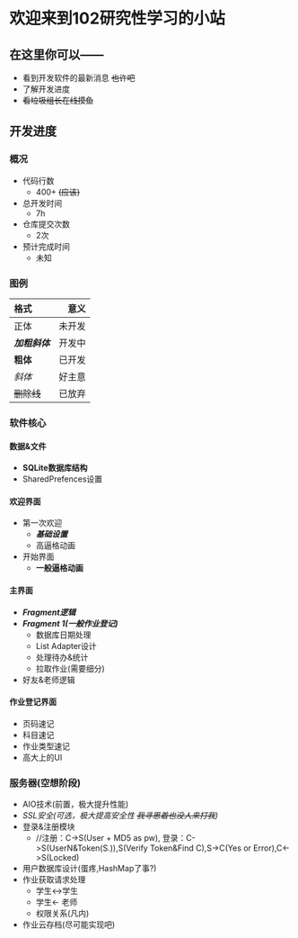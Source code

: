 # 欢迎来到102研究性学习的小站
## 在这里你可以——
+ 看到开发软件的最新消息 ~~也许吧~~
+ 了解开发进度
+ ~~看垃圾组长在线摸鱼~~

## 开发进度 

### 概况
+ 代码行数
  + 400+ ~~(应该)~~
+ 总开发时间
  + 7h
+ 仓库提交次数
  + 2次
+ 预计完成时间
  + 未知

### 图例  

 | 格式  | 意义   |  
 | :--- | ----: |  
 | 正体   | 未开发 |  
 | ___加粗斜体___  | 开发中 |
 | __粗体__ |  已开发 |
 | _斜体_ | 好主意 | 
 | ~~删除线~~  | 已放弃 |
 


### 软件核心

#### 数据&文件
+ __SQLite数据库结构__
+ SharedPrefences设置


#### 欢迎界面
+ 第一次欢迎
  - ___基础设置___
  - 高逼格动画
+ 开始界面
  - __一般逼格动画__

#### 主界面
+ ___Fragment逻辑___
+ ___Fragment 1(一般作业登记)___
  - 数据库日期处理
  - List Adapter设计
  - 处理待办&统计
  - 拉取作业(需要细分)
+ 好友&老师逻辑

#### 作业登记界面
+ 页码速记
+ 科目速记
+ 作业类型速记
+ 高大上的UI

### 服务器(空想阶段)
+ AIO技术(前置，极大提升性能)
+ _SSL安全(可选，极大提高安全性 ~~我寻思着也没人来打我~~)_
+ 登录&注册模块
  - //注册：C->S(User + MD5 as pw), 登录：C->S(UserN&Token(S.)),S(Verify Token&Find C),S->C(Yes or Error),C<->S(Locked)
+ 用户数据库设计(蛋疼,HashMap了事?)
+ 作业获取请求处理
  - 学生<->学生
  - 学生<- 老师
  - 权限关系(凡内)
+ 作业云存档(尽可能实现吧)







